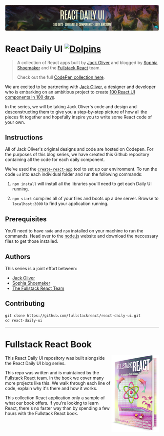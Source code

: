 <p align="center">
<a href="https://fullstackreact.com/react-daily-ui/001-sign-up-form/" target="_blank"><img src="resources/images/readme/react-daily-ui-github-header.jpg"></a>
</p>

# React Daily UI [![Dolpins](https://cdn.rawgit.com/fullstackreact/google-maps-react/master/resources/readme/dolphins-badge-ff00ff.svg)](https://www.fullstackreact.com)

> A collection of React apps built by [Jack Oliver](http://www.jackoliver.info/react-daily-ui/) and blogged by [Sophia Shoemaker](https://twitter.com/wisecobbler) and the [Fullstack React](https://fullstackreact.com) team.
>
> Check out the full [CodePen collection here](http://codepen.io/collection/DoLZRm/).

We are excited to be partnering with [Jack Oliver](https://twitter.com/mrjackolai), a designer and developer who is embarking on an ambitious project to create [100 React UI components in 100 days](http://codepen.io/collection/DoLZRm/). 

In the series, we will be taking Jack Oliver's code and design and desconstructing them to give you a step-by-step picture of how all the pieces fit together and hopefully inspire you to write some React code of your own.

## Instructions
All of Jack Oliver's original designs and code are hosted on Codepen. For the purposes of this blog series, we have created this Github repository containing all the code for each daily component. 

We've used the [`create-react-app`](https://github.com/facebookincubator/create-react-app) tool to set up our environment. To run the code `cd` into each individual folder and run the following commands:

1. `npm install` will install all the libraries you'll need to get each Daily UI running.

2. `npm start` compiles all of your files and boots up a dev server. Browse to `localhost:3000` to find your application running.


## Prerequisites
You'll need to have `node` and `npm` installed on your machine to run the commands. Head over to the [node.js](https://nodejs.org/en/) website and download the neccessary files to get those installed. 

## Authors
This series is a joint effort between:

* [Jack Oliver](http://www.jackoliver.info/react-daily-ui/) 
* [Sophia Shoemaker](https://twitter.com/wisecobbler) 
* [The Fullstack React Team](https://fullstackreact.com)

## Contributing

```shell
git clone https://github.com/fullstackreact/react-daily-ui.git
cd react-daily-ui
```
___

# Fullstack React Book

<a href="https://fullstackreact.com">
<img align="right" src="resources/images/readme/fullstack-react-hero-book.png" alt="Fullstack React Book" width="155" height="250" />
</a>

This React Daily UI repository was built alongside the React Daily UI blog series.

This repo was written and is maintained by the [Fullstack React](https://fullstackreact.com) team. In the book we cover many more projects like this. We walk through each line of code, explain why it's there and how it works.

This collection React application only a sample of what our book offers. If you're looking to learn React, there's no faster way than by spending a few hours with the Fullstack React book.

<div style="clear:both"></div>


